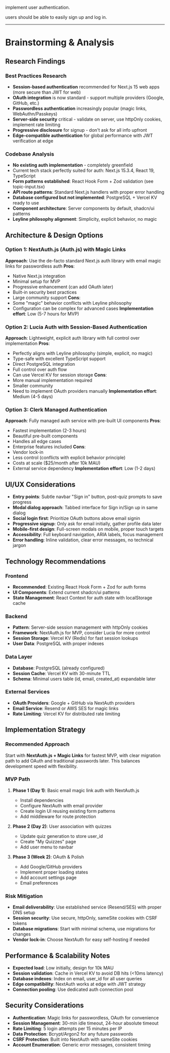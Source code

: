 implement user authentication.

users should be able to easily sign up and log in.

---

# Brainstorming & Analysis

## Research Findings

### Best Practices Research
- **Session-based authentication** recommended for Next.js 15 web apps (more secure than JWT for web)
- **OAuth integration** is now standard - support multiple providers (Google, GitHub, etc.)
- **Passwordless authentication** increasingly popular (magic links, WebAuthn/Passkeys)
- **Server-side security** critical - validate on server, use httpOnly cookies, implement rate limiting
- **Progressive disclosure** for signup - don't ask for all info upfront
- **Edge-compatible authentication** for global performance with JWT verification at edge

### Codebase Analysis
- **No existing auth implementation** - completely greenfield
- Current tech stack perfectly suited for auth: Next.js 15.3.4, React 19, TypeScript
- **Form patterns established**: React Hook Form + Zod validation (see topic-input.tsx)
- **API route patterns**: Standard Next.js handlers with proper error handling
- **Database configured but not implemented**: PostgreSQL + Vercel KV ready to use
- **Component architecture**: Server components by default, shadcn/ui patterns
- **Leyline philosophy alignment**: Simplicity, explicit behavior, no magic

## Architecture & Design Options

### Option 1: NextAuth.js (Auth.js) with Magic Links
**Approach**: Use the de-facto standard Next.js auth library with email magic links for passwordless auth
**Pros**:
- Native Next.js integration
- Minimal setup for MVP
- Progressive enhancement (can add OAuth later)
- Built-in security best practices
- Large community support
**Cons**:
- Some "magic" behavior conflicts with Leyline philosophy
- Configuration can be complex for advanced cases
**Implementation effort**: Low (5-7 hours for MVP)

### Option 2: Lucia Auth with Session-Based Authentication
**Approach**: Lightweight, explicit auth library with full control over implementation
**Pros**:
- Perfectly aligns with Leyline philosophy (simple, explicit, no magic)
- Type-safe with excellent TypeScript support
- Direct PostgreSQL integration
- Full control over auth flow
- Can use Vercel KV for session storage
**Cons**:
- More manual implementation required
- Smaller community
- Need to implement OAuth providers manually
**Implementation effort**: Medium (4-5 days)

### Option 3: Clerk Managed Authentication
**Approach**: Fully managed auth service with pre-built UI components
**Pros**:
- Fastest implementation (2-3 hours)
- Beautiful pre-built components
- Handles all edge cases
- Enterprise features included
**Cons**:
- Vendor lock-in
- Less control (conflicts with explicit behavior principle)
- Costs at scale ($25/month after 10k MAU)
- External service dependency
**Implementation effort**: Low (1-2 days)

## UI/UX Considerations
- **Entry points**: Subtle navbar "Sign in" button, post-quiz prompts to save progress
- **Modal dialog approach**: Tabbed interface for Sign in/Sign up in same dialog
- **Social login first**: Prioritize OAuth buttons above email signin
- **Progressive signup**: Only ask for email initially, gather profile data later
- **Mobile-first design**: Full-screen modals on mobile, proper touch targets
- **Accessibility**: Full keyboard navigation, ARIA labels, focus management
- **Error handling**: Inline validation, clear error messages, no technical jargon

## Technology Recommendations

### Frontend
- **Recommended**: Existing React Hook Form + Zod for auth forms
- **UI Components**: Extend current shadcn/ui patterns
- **State Management**: React Context for auth state with localStorage cache

### Backend
- **Pattern**: Server-side session management with httpOnly cookies
- **Framework**: NextAuth.js for MVP, consider Lucia for more control
- **Session Storage**: Vercel KV (Redis) for fast session lookups
- **User Data**: PostgreSQL with proper indexes

### Data Layer
- **Database**: PostgreSQL (already configured)
- **Session Cache**: Vercel KV with 30-minute TTL
- **Schema**: Minimal users table (id, email, created_at) expandable later

### External Services
- **OAuth Providers**: Google + GitHub via NextAuth providers
- **Email Service**: Resend or AWS SES for magic links
- **Rate Limiting**: Vercel KV for distributed rate limiting

## Implementation Strategy

### Recommended Approach
Start with **NextAuth.js + Magic Links** for fastest MVP, with clear migration path to add OAuth and traditional passwords later. This balances development speed with flexibility.

### MVP Path
1. **Phase 1 (Day 1)**: Basic email magic link auth with NextAuth.js
   - Install dependencies
   - Configure NextAuth with email provider
   - Create login UI reusing existing form patterns
   - Add middleware for route protection

2. **Phase 2 (Day 2)**: User association with quizzes
   - Update quiz generation to store user_id
   - Create "My Quizzes" page
   - Add user menu to navbar
   
3. **Phase 3 (Week 2)**: OAuth & Polish
   - Add Google/GitHub providers
   - Implement proper loading states
   - Add account settings page
   - Email preferences

### Risk Mitigation
- **Email deliverability**: Use established service (Resend/SES) with proper DNS setup
- **Session security**: Use secure, httpOnly, sameSite cookies with CSRF tokens
- **Database migrations**: Start with minimal schema, use migrations for changes
- **Vendor lock-in**: Choose NextAuth for easy self-hosting if needed

## Performance & Scalability Notes
- **Expected load**: Low initially, design for 10k MAU
- **Session validation**: Cache in Vercel KV to avoid DB hits (<10ms latency)
- **Database indexes**: Index on email, user_id for all user queries
- **Edge compatibility**: NextAuth works at edge with JWT strategy
- **Connection pooling**: Use dedicated auth connection pool

## Security Considerations
- **Authentication**: Magic links for passwordless, OAuth for convenience
- **Session Management**: 30-min idle timeout, 24-hour absolute timeout
- **Rate Limiting**: 5 login attempts per 15 minutes per IP
- **Data Protection**: Bcrypt/Argon2 for any future passwords
- **CSRF Protection**: Built into NextAuth with sameSite cookies
- **Account Enumeration**: Generic error messages, consistent timing
